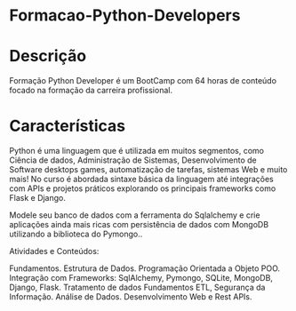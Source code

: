 # Formacao-Python-Developers


# Descrição

Formação Python Developer é um BootCamp com 64 horas de conteúdo focado na formação da carreira profissional.


# Características

Python é uma linguagem que é utilizada em muitos segmentos, como Ciência de dados, Administração de Sistemas, Desenvolvimento de Software desktops games, automatização de tarefas, sistemas Web e muito mais! No curso é abordada sintaxe básica da linguagem até integrações com APIs e projetos práticos explorando os principais frameworks como Flask e Django.

Modele seu banco de dados com a ferramenta do Sqlalchemy e crie aplicações ainda mais ricas com persistência de dados com MongoDB utilizando a biblioteca do Pymongo..

Atividades e Conteúdos:

Fundamentos.
Estrutura de Dados.
Programação Orientada a Objeto POO.
Integração com Frameworks: SqlAlchemy, Pymongo, SQLite, MongoDB, Django, Flask.
Tratamento de dados Fundamentos ETL, Segurança da Informação. Análise de Dados.
Desenvolvimento Web e Rest APIs.
